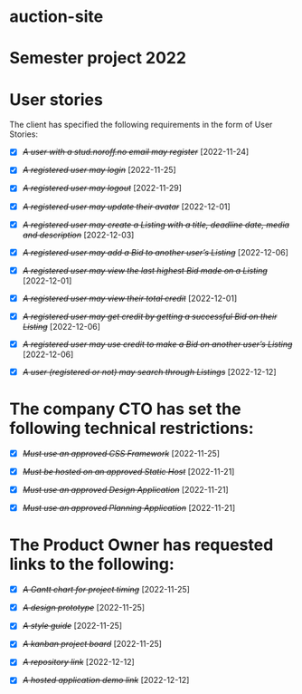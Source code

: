 # auction-site

# Semester project 2022

# User stories

The client has specified the following requirements in the form of User Stories:

- [x] ~~_A user with a stud.noroff.no email may register_~~ [2022-11-24]

- [x] ~~_A registered user may login_~~ [2022-11-25]

- [x] ~~_A registered user may logout_~~ [2022-11-29]

- [x] ~~_A registered user may update their avatar_~~ [2022-12-01]

- [x] ~~_A registered user may create a Listing with a title, deadline date, media and description_~~ [2022-12-03]

- [x] ~~_A registered user may add a Bid to another user’s Listing_~~ [2022-12-06]

- [x] ~~_A registered user may view the last highest Bid made on a Listing_~~ [2022-12-01]

- [x] ~~_A registered user may view their total credit_~~ [2022-12-01]

- [x] ~~_A registered user may get credit by getting a successful Bid on their Listing_~~ [2022-12-06]

- [x] ~~_A registered user may use credit to make a Bid on another user’s Listing_~~ [2022-12-06]

- [x] ~~_A user (registered or not) may search through Listings_~~ [2022-12-12]

# The company CTO has set the following technical restrictions:

- [x] ~~_*Must use an approved CSS Framework*_~~ [2022-11-25]

- [x] ~~_Must be hosted on an approved Static Host_~~ [2022-11-21]

- [x] ~~_Must use an approved Design Application_~~ [2022-11-21]

- [x] ~~_Must use an approved Planning Application_~~ [2022-11-21]

# The Product Owner has requested links to the following:

- [x] ~~_A Gantt chart for project timing_~~ [2022-11-25]

- [x] ~~_A design prototype_~~ [2022-11-25]

- [x] ~~_A style guide_~~ [2022-11-25]

- [x] ~~_A kanban project board_~~ [2022-11-25]

- [x] ~~_A repository link_~~ [2022-12-12]

- [x] ~~_A hosted application demo link_~~ [2022-12-12]
